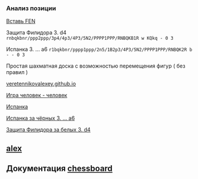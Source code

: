 ### Анализ позиции

[Вставь FEN](https://veretennikovalexey.github.io/5000-allow-fen-string.html)

Защита Филидора 3. d4 `rnbqkbnr/ppp2ppp/3p4/4p3/4P3/5N2/PPPP1PPP/RNBQKB1R w KQkq - 0 3`

Испанка 3. ... a6     `r1bqkbnr/pppp1ppp/2n5/1B2p3/4P3/5N2/PPPP1PPP/RNBQK2R b - - 0 3`


Простая шахматная доска с возможностью перемещения фигур ( без правил ) 

[veretennikovalexey.github.io](https://veretennikovalexey.github.io/)

[Игра человек - человек](https://veretennikovalexey.github.io/5000-allow-legal-moves.html)


[Испанка](https://veretennikovalexey.github.io/1002-fen-string.html)

[Испанка за чёрных 3. ... a6](https://veretennikovalexey.github.io/5000-allow-legal-ispanka.html)

[Защита Филидора за белых 3. d4](https://veretennikovalexey.github.io/5000-allow-philidor-defence.html)

## [alex](https://veretennikovalexey.github.io/veretennikovalexey)


## Документация [chessboard](https://chessboardjs.com/v2/examples/1001-start-position)

<!--
**veretennikovalexey/veretennikovalexey** is a ✨ _special_ ✨ repository because its `README.md` (this file) appears on your GitHub profile.

Here are some ideas to get you started:

- 🔭 I’m currently working on ...
- 🌱 I’m currently learning ...
- 👯 I’m looking to collaborate on ...
- 🤔 I’m looking for help with ...
- 💬 Ask me about ...
- 📫 How to reach me: ...
- 😄 Pronouns: ...
- ⚡ Fun fact: ...
-->
